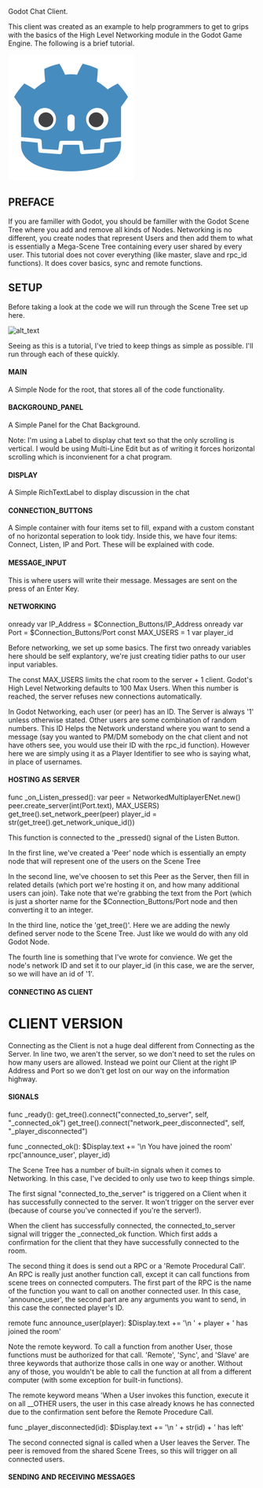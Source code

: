 Godot Chat Client. 

This client was created as an example to help programmers to get to grips with the basics of the High Level Networking module in the Godot Game Engine. The following is a brief tutorial. 

![alt text](https://raw.githubusercontent.com/godotengine/godot/master/icon.png)

## PREFACE

If you are familler with Godot, you should be familler with the Godot Scene Tree where you add and remove all kinds of Nodes. Networking is no different, you create nodes that represent Users and then add them to what is essentially a Mega-Scene Tree containing every user shared by every user. This tutorial does not cover everything (like master, slave and rpc_id functions). It does cover basics, sync and remote functions.  

## SETUP

Before taking a look at the code we will run through the Scene Tree set up here.

![alt_text](https://imgur.com/XlFdhRQ.png)

Seeing as this is a tutorial, I've tried to keep things as simple as possible. I'll run through each of these quickly.

#### MAIN

A Simple Node for the root, that stores all of the code functionality. 

#### BACKGROUND_PANEL

A Simple Panel for the Chat Background. 

Note: I'm using a Label to display chat text so that the only scrolling is vertical. I would be using Multi-Line Edit but as of writing it forces horizontal scrolling which is inconvienent for a chat program.

#### DISPLAY

A Simple RichTextLabel to display discussion in the chat

#### CONNECTION_BUTTONS

A Simple container with four items set to fill, expand with a custom constant of no horizontal seperation to look tidy. Inside this, we have four items: Connect, Listen, IP and Port. These will be explained with code.

#### MESSAGE_INPUT

This is where users will write their message. Messages are sent on the press of an Enter Key.

#### NETWORKING

onready var IP_Address = $Connection_Buttons/IP_Address
onready var Port = $Connection_Buttons/Port
const MAX_USERS = 1
var player_id

Before networking, we set up some basics. The first two onready variables here should be self explantory, we're just creating tidier paths to our user input variables. 

The const MAX_USERS limits the chat room to the server + 1 client. Godot's High Level Networking defaults to 100 Max Users. When this number is reached, the server refuses new connections automatically.

In Godot Networking, each user (or peer) has an ID. The Server is always '1' unless otherwise stated. Other users are some combination of random numbers. This ID Helps the Network understand where you want to send a message (say you wanted to PM/DM somebody on the chat client and not have others see, you would use their ID with the rpc_id function). However here we are simply using it as a Player Identifier to see who is saying what, in place of usernames.

#### HOSTING AS SERVER

func _on_Listen_pressed():
	var peer = NetworkedMultiplayerENet.new()
	peer.create_server(int(Port.text), MAX_USERS)
	get_tree().set_network_peer(peer)
	player_id = str(get_tree().get_network_unique_id())

This function is connected to the _pressed() signal of the Listen Button. 

In the first line, we've created a 'Peer' node which is essentially an empty node that will represent one of the users on the Scene Tree

In the second line, we've choosen to set this Peer as the Server, then fill in related details (which port we're hosting it on, and how many additional users can join). Take note that we're grabbing the text from the Port (which is just a shorter name for the $Connection_Buttons/Port node and then converting it to an integer.

In the third line, notice the 'get_tree()'. Here we are adding the newly defined server node to the Scene Tree. Just like we would do with any old Godot Node. 

The fourth line is something that I've wrote for convience. We get the node's network ID and set it to our player_id (in this case, we are the server, so we will have an id of '1'. 

#### CONNECTING AS CLIENT

# CLIENT VERSION

Connecting as the Client is not a huge deal different from Connecting as the Server. In line two, we aren't the server, so we don't need to set the rules on how many users are allowed. Instead we point our Client at the right IP Address and Port so we don't get lost on our way on the information highway. 

#### SIGNALS

func _ready():
	get_tree().connect("connected_to_server", self, "_connected_ok")
	get_tree().connect("network_peer_disconnected", self, "_player_disconnected")
	
func _connected_ok():
	$Display.text += '\n You have joined the room'
	rpc('announce_user', player_id)
	
The Scene Tree has a number of built-in signals when it comes to Networking. In this case, I've decided to only use two to keep things simple. 

The first signal "connected_to_the_server" is triggered on a Client when it has successfully connected to the server. It won't trigger on the server ever (because of course you've connected if you're the server!). 

When the client has successfully connected, the connected_to_server signal will trigger the _connected_ok function. Which first adds a confirmation for the client that they have successfully connected to the room. 

The second thing it does is send out a RPC or a 'Remote Procedural Call'. An RPC is really just another function call, except it can call functions from scene trees on connected computers. The first part of the RPC is the name of the function you want to call on another connected user. In this case, 'announce_user', the second part are any arguments you want to send, in this case the connected player's ID. 

remote func announce_user(player):
	$Display.text += '\n ' + player + ' has joined the room' 

Note the remote keyword. To call a function from another User, those functions must be authorized for that call. 'Remote', 'Sync', and 'Slave' are three keywords that authorize those calls in one way or another. Without any of those, you wouldn't be able to call the function at all from a different computer (with some exception for built-in functions).

The remote keyword means 'When a User invokes this function, execute it on all __OTHER users, the user in this case already knows he has connected due to the confirmation sent before the Remote Procedure Call. 

func _player_disconnected(id):
	$Display.text += '\n ' + str(id) + ' has left'
	
The second connected signal is called when a User leaves the Server. The peer is removed from the shared Scene Trees, so this will trigger on all connected users. 

#### SENDING AND RECEIVING MESSAGES

